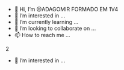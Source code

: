 - 👋 Hi, I’m @ADAGOMIR FORMADO EM 1V4 
- 👀 I’m interested in ...
- 🌱 I’m currently learning ...
- 💞️ I’m looking to collaborate on ...
- 📫 How to reach me ...

<!---
ADAGOMIR/ADAGOMIR is a ✨ special ✨ repository because its `README.md` (this file) appears on your GitHub profile.
You can click the Preview link to take a look at your changes.
--->

2
- 👀 I’m interested in ...
